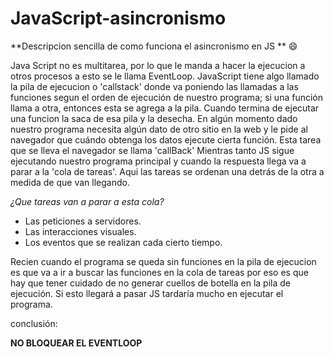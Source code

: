 # JavaScript-asincronismo

**Descripcion sencilla de como funciona el asincronismo en JS
** :smile:

Java Script no es multitarea, por lo que le manda a hacer la ejecucion a otros procesos a esto se le llama EventLoop.
JavaScript tiene algo llamado la pila de ejecucion o 'callstack' donde va poniendo las llamadas a las funciones segun el orden de ejecución de nuestro programa; si una función llama a otra, entonces esta se agrega a la pila.
Cuando termina de ejecutar una funcion la saca de esa pila y la desecha.
En algún momento dado nuestro programa necesita algún dato de otro sitio en la web y le pide al navegador que cuándo obtenga los datos ejecute cierta función.
Esta tarea que se lleva el navegador se llama 'callBack'
Mientras tanto JS sigue ejecutando nuestro programa principal y cuando la respuesta llega va a parar a la 'cola de tareas'.
Aqui las tareas se ordenan una detrás de la otra a medida de que van llegando.

*¿Que tareas van a parar a esta cola?*
- Las peticiones a servidores.
- Las interacciones visuales.
- Los eventos que se realizan cada cierto tiempo.

Recien cuando el programa se queda sin funciones en la pila de ejecucion es que va a ir a buscar las funciones en la cola de tareas por eso es que hay que tener cuidado de no generar cuellos de botella en la pila de ejecución. Si esto llegará a pasar JS tardaría mucho en ejecutar el programa.

conclusión:

**NO BLOQUEAR EL EVENTLOOP**
